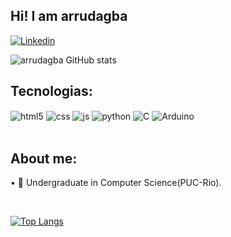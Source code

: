 ## Hi! I am arrudagba

[![Linkedin](https://img.shields.io/badge/LinkedIn-0077B5?style=for-the-badge&logo=linkedin&logoColor=white)]()


![arrudagba GitHub stats](https://github-readme-stats.vercel.app/api?username=arrudagba&show_icons=true&theme=dracula&count_private=true)

## Tecnologias:

<div style="display: inline_block">
  <img align="center" alt="html5" src="https://img.shields.io/badge/HTML5-E34F26?style=for-the-badge&logo=html5&logoColor=white" />
  <img align="center" alt="css" src="https://img.shields.io/badge/CSS3-1572B6?style=for-the-badge&logo=css3&logoColor=white" />
  <img align="center" alt="js" src="https://img.shields.io/badge/JavaScript-F7DF1E?style=for-the-badge&logo=javascript&logoColor=black" />
  <img align="center" alt="python" src="https://img.shields.io/badge/Python-14354C?style=for-the-badge&logo=python&logoColor=white" />
  <img align="center" alt="C" src="https://img.shields.io/badge/c-%2300599C.svg?style=for-the-badge&logo=c&logoColor=white"/>
  <img align="center" alt="Arduino" src="https://img.shields.io/badge/-Arduino-00979D?style=for-the-badge&logo=Arduino&logoColor=white"/>
 
       

</div><br/>

## About me:

• 💼 Undergraduate in Computer Science(PUC-Rio).

<br/>


[![Top Langs](https://github-readme-stats.vercel.app/api/top-langs/?username=arrudagba&layout=compact)](https://github.com/arrudagba/github-readme-stats)
